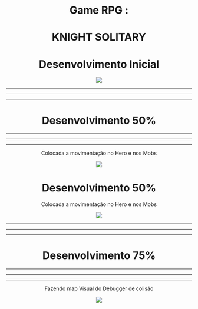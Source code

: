 



<div align="center" >

  
# Game RPG : <h1>KNIGHT SOLITARY </h1>
   

<h1>Desenvolvimento Inicial</h1>

<img src="https://user-images.githubusercontent.com/78341732/167279705-7da0649a-f3d5-45c8-a2bd-f3a2fd22e0e9.png" />


<hr/>
<hr/>
<hr/>
<h1>Desenvolvimento 50%</h1>
 <hr/>
<hr/>
<hr/>
  
<p>Colocada a movimentação no Hero e nos Mobs</p>



<img src="https://user-images.githubusercontent.com/78341732/167310759-9c7776c0-9378-4605-94e3-86f8a7bf7a66.gif" />

<h1>Desenvolvimento 50%</h1>
<p>Colocada a movimentação no Hero e nos Mobs</p>
<img src="https://user-images.githubusercontent.com/78341732/167310759-9c7776c0-9378-4605-94e3-86f8a7bf7a66.gif" />

<hr/>
<hr/>
<hr/>
<h1>Desenvolvimento 75%</h1>
<hr/>
<hr/>
<hr/>
  
<p>Fazendo map Visual do Debugger de colisão</p>

<img src="https://user-images.githubusercontent.com/78341732/167310759-9c7776c0-9378-4605-94e3-86f8a7bf7a66.gif" />
  
  
</div>
